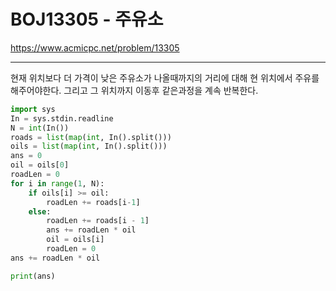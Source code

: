 # BOJ13305 - 주유소

https://www.acmicpc.net/problem/13305

---

현재 위치보다 더 가격이 낮은 주유소가 나올때까지의 거리에 대해 현 위치에서 주유를 해주어야한다. 그리고 그 위치까지 이동후 같은과정을 계속 반복한다.

```python
import sys
In = sys.stdin.readline
N = int(In())
roads = list(map(int, In().split()))
oils = list(map(int, In().split()))
ans = 0
oil = oils[0]
roadLen = 0
for i in range(1, N):
    if oils[i] >= oil:
        roadLen += roads[i-1]
    else:
        roadLen += roads[i - 1]
        ans += roadLen * oil
        oil = oils[i]
        roadLen = 0
ans += roadLen * oil

print(ans)
```

